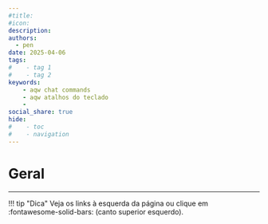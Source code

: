 ```yaml
---
#title: 
#icon:
description: 
authors:
  - pen
date: 2025-04-06
tags:
#    - tag 1
#    - tag 2
keywords:
    - aqw chat commands
    - aqw atalhos do teclado
    - 
social_share: true
hide:
#    - toc
#    - navigation
---
```

# Geral
---
!!! tip "Dica"
    Veja os links à esquerda da página ou clique em :fontawesome-solid-bars: (canto superior esquerdo).
